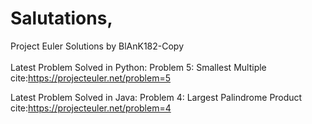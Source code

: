 # Salutations,

Project Euler Solutions by BlAnK182-Copy<br/>
<br/>
Latest Problem Solved in Python: Problem 5: Smallest Multiple<br/>
cite:https://projecteuler.net/problem=5
<br/>
  
Latest Problem Solved in Java: Problem 4: Largest Palindrome Product<br/>
cite:https://projecteuler.net/problem=4
<br/>
